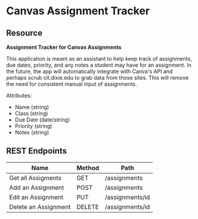 # Canvas Assignment Tracker

## Resource

**Assignment Tracker for Canvas Assignments**

This application is meant as an assistant to help keep track of assignments, due dates, priority, and any notes a student may have for an assignment. In the future, the app will automatically integrate with Canva's API and perhaps scrub cit.dixie.edu to grab data from those sites. This will remove the need for consistent manual input of assignments.

Attributes:

-   Name (string)
-   Class (string)
-   Due Date (date/string)
-   Priority (string)
-   Notes (string)

## REST Endpoints

| Name                 | Method | Path            |
| -------------------- | ------ | --------------- |
| Get all Assigments   | GET    | /assignments    |
| Add an Assignment    | POST   | /assignments    |
| Edit an Assignment   | PUT    | /assignments/id |
| Delete an Assignment | DELETE | /assignments/id |
